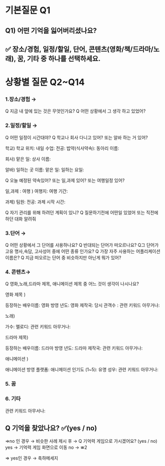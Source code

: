 
<h1>기본질문 Q1</h1>
<h2>Q1) 어떤 기억을 잃어버리셨나요? <h2>
✅ 장소/경험, 일정/할일, 단어, 콘텐츠(영화/책/드라마/노래), 꿈, 기타  중 하나를 선택하세요. 


<h1>상황별 질문 Q2~Q14</h1>

<h3>1.장소/경험  →</h3>
Q 지금 내 앞에 있는 것은 무엇인가요?
Q 어떤 상황에서 그 생각 하고 있었어?


<h3>2.일정/할일  →  </h3>
Q 어떤 일정이 시간대야? 
Q 학교나 회사 다니고 있어? 또는 알바 하는 거 있어?  

학교)
학교 위치:
내일 수업: 
전공: 
밥약(식사약속):
동아리 이름: 

회사)
맡은 일: 
상사 이름:

알바)
일하는 곳 이름: 
맡은 일: 
일하는 요일:


Q 오늘 예정된 약속있어?  또는 일,과제 있어? 또는 여행일정 있어?

일,과제 : 
여행 )
여행지:
여행 기간:

과제)
팀원:
전공:
과제 시작 시간:


Q 자기 관리를 위해 하려던 계획이 있니? 
Q 질문하기전에 어떤일 있었어 또는 직전에 하던 대화 알려줘



<h3>3.단어 →   </h3>
Q 어떤 상황에서 그 단어를 사용하나요?
Q 반대되는 단어가 떠오르나요? 
Q그 단어가 고유 명사,속담, 고사성어 중에 어떤 종류 인가요? 
Q 가장 자주 사용하는 어플리케이션 이름은?
Q 지금 떠오르는 단어 중 비슷하지만 아닌게 뭐가 있어? 




<h3>4. 콘텐츠→</h3>
Q 영화,노래,드라마 제목, 애니메이션 제목 중 어느 것이 생각이 나시나요?

영화 제목 )

등장하는 배우이름: 
영화 방영 년도: 
영화 제작국: 
당시 관객수 :
관련 키워드 아무거나:


노래) 

가수:
멜로디:
관련 키워드 아무거나:

드라마 제목)

등장하는 배우이름: 
드라마 방영 년도: 
드라마 제작국: 
관련 키워드 아무거나:

애니메이션 )

애니메이션 방영 플랫폼:
애니메이션 인기도 (1~5):
유명 성우:
관련 키워드 아무거나:



<h3>5. 꿈 </h3>

<h3>6. 기타</h3>
관련 키워드 아무서나: 





<h2>Q 기억을 찾았나요? ✅(yes / no)</h2>
=>no 인 경우  → 비슷한 사례 제시 후 
  → Q 기억력 게임으로 가시겠어요? (yes / no)
   yes → 기억력 게임 화면으로 이동 
   no  → ㅃ2
 
=> yes인 경우 → 축하메세지 



